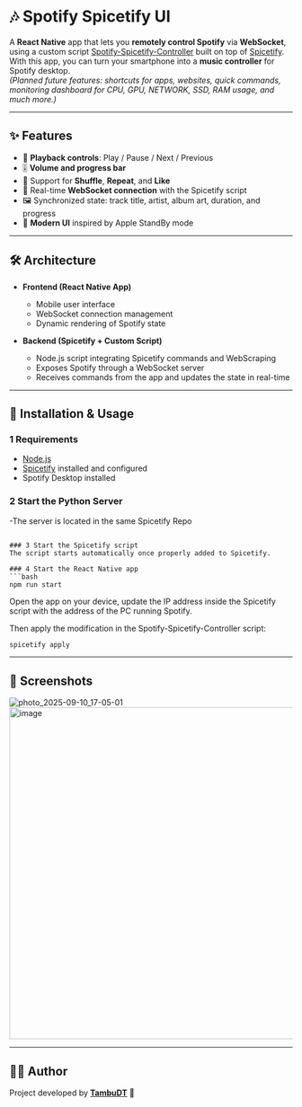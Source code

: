 # 🎶 Spotify Spicetify UI

A **React Native** app that lets you **remotely control Spotify** via **WebSocket**, using a custom script [Spotify-Spicetify-Controller](https://github.com/TambuDT/Spotify-Spicetify-Controller) built on top of [Spicetify](https://github.com/spicetify/spicetify-cli).  
With this app, you can turn your smartphone into a **music controller** for Spotify desktop.  
*(Planned future features: shortcuts for apps, websites, quick commands, monitoring dashboard for CPU, GPU, NETWORK, SSD, RAM usage, and much more.)*

---

## ✨ Features

- 🎵 **Playback controls**: Play / Pause / Next / Previous  
- 🎚 **Volume and progress bar**  
- 🔀 Support for **Shuffle**, **Repeat**, and **Like**  
- 📡 Real-time **WebSocket connection** with the Spicetify script  
- 🖼 Synchronized state: track title, artist, album art, duration, and progress  
- 📱 **Modern UI** inspired by Apple StandBy mode  

---

## 🛠️ Architecture

- **Frontend (React Native App)**  
  - Mobile user interface  
  - WebSocket connection management  
  - Dynamic rendering of Spotify state  

- **Backend (Spicetify + Custom Script)**  
  - Node.js script integrating Spicetify commands and WebScraping  
  - Exposes Spotify through a WebSocket server  
  - Receives commands from the app and updates the state in real-time  

---

## 🚀 Installation & Usage

### 1 Requirements
- [Node.js](https://nodejs.org/)  
- [Spicetify](https://github.com/spicetify/spicetify-cli) installed and configured  
- Spotify Desktop installed

### 2 Start the Python Server
-The server is located in the same Spicetify Repo
```

### 3 Start the Spicetify script
The script starts automatically once properly added to Spicetify.

### 4 Start the React Native app
```bash
npm run start
```

Open the app on your device, update the IP address inside the Spicetify script with the address of the PC running Spotify.

Then apply the modification in the Spotify-Spicetify-Controller script:
```bash
spicetify apply
```

---

## 📱 Screenshots
![photo_2025-09-10_17-05-01](https://github.com/user-attachments/assets/29315abb-7111-480f-aed6-d8e62d778249)
<img width="1280" height="591" alt="image" src="https://github.com/user-attachments/assets/b5f0925c-1051-4745-8485-5e434021e4e0" />

---

## 👨‍💻 Author
Project developed by **[TambuDT](https://github.com/TambuDT)** 🚀
